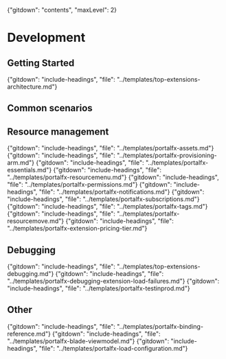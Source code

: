{"gitdown": "contents", "maxLevel": 2}
<!--When documents are deprecated,they are commented out of this index. -->
# Development


## Getting Started

  {"gitdown": "include-headings", "file": "../templates/top-extensions-architecture.md"}

<!--
  gitdown": "include-headings", "file": "../templates/portalfx-creating-extensions.md"}
  gitdown": "include-headings", "file": "../templates/portalfx-sample-extensions.md"}
-->

## Common scenarios
<!--
 gitdown": "include-headings", "file": "../templates/portalfx-browse.md"}


gitdown": "include-headings", "file": "../templates/portalfx-create.md"}


## Basic Concepts
gitdown": "include-headings", "file": "../templates/portalfx-ui-concepts.md"}
gitdown": "include-headings", "file": "../templates/portalfx-no-pdl-programming.md"}
  gitdown": "include-headings", "file": "../templates/portalfx-parts.md"}

  gitdown": "include-headings", "file": "../templates/portalfx-blades.md"}
-->

<!--
  gitdown": "include-headings", "file": "../templates/top-extensions-forms.md"}

  gitdown": "include-headings", "file": "../templates/portalfx-controls.md"}


## Authentication
gitdown": "include-headings", "file": "../templates/portalfx-authentication.md"}
gitdown": "include-headings", "file": "../templates/portalfx-data.md"}
gitdown": "include-headings", "file": "../templates/portalfx-parameter-collection-overview.md"}
gitdown": "include-headings", "file": "../templates/portalfx-provisioning-arm.md"}
-->

## Resource management
{"gitdown": "include-headings", "file": "../templates/portalfx-assets.md"}
{"gitdown": "include-headings", "file": "../templates/portalfx-provisioning-arm.md"}
{"gitdown": "include-headings", "file": "../templates/portalfx-essentials.md"}
{"gitdown": "include-headings", "file": "../templates/portalfx-resourcemenu.md"}
{"gitdown": "include-headings", "file": "../templates/portalfx-permissions.md"}
{"gitdown": "include-headings", "file": "../templates/portalfx-notifications.md"}
{"gitdown": "include-headings", "file": "../templates/portalfx-subscriptions.md"}
{"gitdown": "include-headings", "file": "../templates/portalfx-tags.md"}
{"gitdown": "include-headings", "file": "../templates/portalfx-resourcemove.md"}
{"gitdown": "include-headings", "file": "../templates/portalfx-extension-pricing-tier.md"}

## Debugging
{"gitdown": "include-headings", "file": "../templates/top-extensions-debugging.md"}
{"gitdown": "include-headings", "file": "../templates/portalfx-debugging-extension-load-failures.md"}
{"gitdown": "include-headings", "file": "../templates/portalfx-testinprod.md"}

## Other
{"gitdown": "include-headings", "file": "../templates/portalfx-binding-reference.md"}
{"gitdown": "include-headings", "file": "../templates/portalfx-blade-viewmodel.md"}
{"gitdown": "include-headings", "file": "../templates/portalfx-load-configuration.md"}

